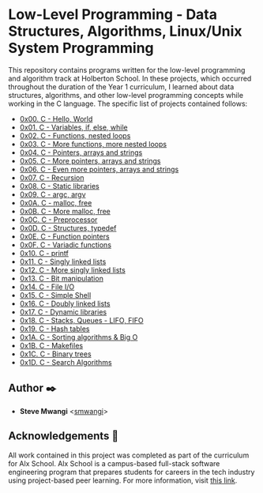 # Low-Level Programming - Data Structures, Algorithms, Linux/Unix System Programming

This repository contains programs written for the low-level programming and
algorithm track at Holberton School. In these projects, which occurred
throughout the duration of the Year 1 curriculum, I learned about data
structures, algorithms, and other low-level programming concepts while
working in the C language. The specific list of projects contained follows:

- [0x00. C - Hello, World](./0x00-hello_world)
- [0x01. C - Variables, if, else, while](./0x01-variables_if_else_while)
- [0x02. C - Functions, nested loops](./0x02-functions_nested_loops)
- [0x03. C - More functions, more nested loops](./0x03-more_functions_nested_loops)
- [0x04. C - Pointers, arrays and strings](./0x04-pointers_arrays_strings)
- [0x05. C - More pointers, arrays and strings](./0x05-pointers_arrays_strings)
- [0x06. C - Even more pointers, arrays and strings](./0x06-pointers_arrays_strings)
- [0x07. C - Recursion](./0x07-recursion)
- [0x08. C - Static libraries](./0x08-static_libraries)
- [0x09. C - argc, argv](./0x09-argc_argv)
- [0x0A. C - malloc, free](./0x0A-malloc_free)
- [0x0B. C - More malloc, free](./0x0B-more_malloc_free)
- [0x0C. C - Preprocessor](./0x0C-preprocessor)
- [0x0D. C - Structures, typedef](./0x0D-structures_typedef)
- [0x0E. C - Function pointers](./0x0E-function_pointers)
- [0x0F. C - Variadic functions](./0x0F-variadic_functions)
- [0x10. C - printf](https://github.com/bdbaraban/printf/tree/master)
- [0x11. C - Singly linked lists](./0x11-singly_linked_lists)
- [0x12. C - More singly linked lists](./0x12-more_singly_linked_lists)
- [0x13. C - Bit manipulation](./0x13-bit_manipulation)
- [0x14. C - File I/O](./0x14-file_io)
- [0x15. C - Simple Shell](https://github.com/bdbaraban/simple_shell/tree/master)
- [0x16. C - Doubly linked lists](./0x16-doubly_linked_lists)
- [0x17. C - Dynamic libraries](./0x17-dynamic_libraries)
- [0x18. C - Stacks, Queues - LIFO, FIFO](https://github.com/bdbaraban/monty/tree/master)
- [0x19. C - Hash tables](./0x19-hash_tables)
- [0x1A. C - Sorting algorithms & Big O](./0x1A-sorting_algorithms)
- [0x1B. C - Makefiles](./0x1B-makefiles)
- [0x1C. C - Binary trees](https://github.com/bdbaraban/0x1C-binary_trees/tree/master)
- [0x1D. C - Search Algorithms](./0x1D-search_algorithms)

## Author :black_nib:

- **Steve Mwangi** <[smwangi](https://github.com/SteveMuiyuro)>

## Acknowledgements :pray:

All work contained in this project was completed as part of the curriculum for
Alx School. Alx School is a campus-based full-stack software
engineering program that prepares students for careers in the tech industry
using project-based peer learning. For more information, visit
[this link](https://www.alxafrica.com/software-engineering//).
